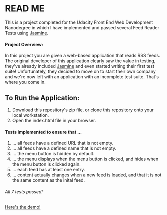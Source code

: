 # READ ME

This is a project completed for the Udacity Front End Web Development Nanodegree in which I have implemented and passed several Feed Reader Tests using [Jasmine](http://jasmine.github.io/).

#### Project Overview:

In this project you are given a web-based application that reads RSS feeds. The original developer of this application clearly saw the value in testing, they've already included [Jasmine](http://jasmine.github.io/) and even started writing their first test suite! Unfortunately, they decided to move on to start their own company and we're now left with an application with an incomplete test suite. That's where you come in.

## To Run the Application:

1. Download this repository's zip file, or clone this repository onto your local workstation.
2. Open the index.html file in your browser.

#### Tests implemented to ensure that ...

1. ... all feeds have a defined URL that is not empty.
2. ... all feeds have a defined name that is not empty.
3. ... the menu button is hidden by default.
4. ... the menu displays when the menu button is clicked, and hides when the menu button is clicked again.
5. ... each feed has at least one entry.
6. ... content actually changes when a new feed is loaded, and that it is not the same content as the inital feed.

###### All 7 tests passed!

[Here's the demo!](https://4mber.github.io/Feedreader-Testing/)

